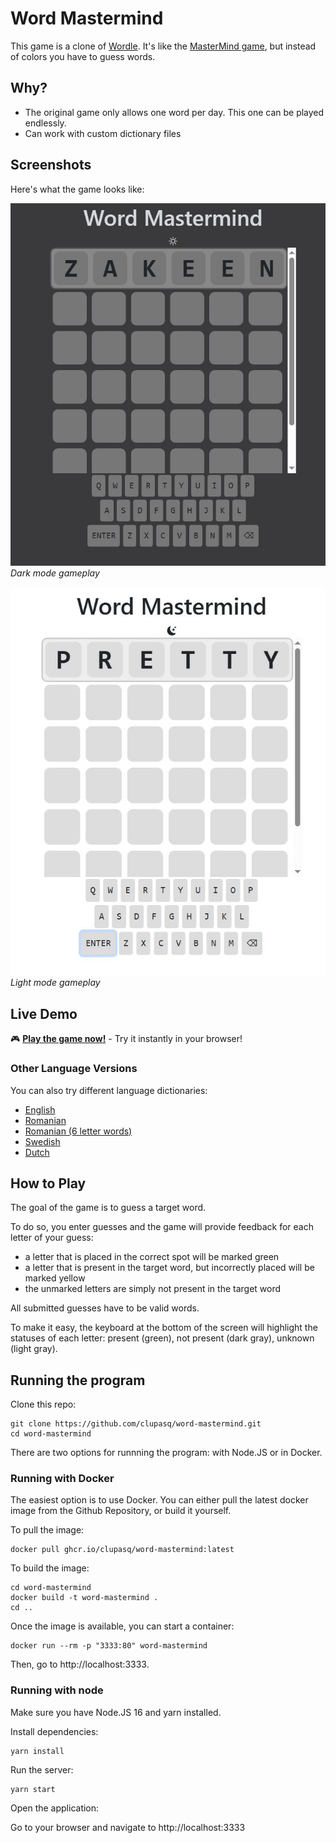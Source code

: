 # Word Mastermind

This game is a clone of [Wordle](https://www.powerlanguage.co.uk/wordle/).
It's like the [MasterMind game](https://en.wikipedia.org/wiki/Mastermind_(board_game)), but instead of colors you have to guess words.

## Why?

* The original game only allows one word per day. This one can be played endlessly.
* Can work with custom dictionary files

## Screenshots

Here's what the game looks like:

![Game Screenshot](assets/sc/game.JPG)
*Dark mode gameplay*

![Game Screenshot Light Mode](assets/sc/whitebg.JPG)
*Light mode gameplay*

## Live Demo

🎮 **[Play the game now!](https://word-mastermind.glitch.me/)** - Try it instantly in your browser!

### Other Language Versions

You can also try different language dictionaries:

* [English](https://word-mastermind.glitch.me/)
* [Romanian](https://word-mastermind.glitch.me/?dictName=ro-ro-5)
* [Romanian (6 letter words)](https://word-mastermind.glitch.me/?dictName=ro-ro-6)
* [Swedish](https://word-mastermind.glitch.me/?dictName=sv-se-5)
* [Dutch](https://word-mastermind.glitch.me/?dictName=nl-nl-5)

## How to Play

The goal of the game is to guess a target word.

To do so, you enter guesses and the game will provide feedback for each letter of your guess:

* a letter that is placed in the correct spot will be marked green
* a letter that is present in the target word, but incorrectly placed will be marked yellow
* the unmarked letters are simply not present in the target word

All submitted guesses have to be valid words.

To make it easy, the keyboard at the bottom of the screen will highlight the statuses of each letter: present (green), not present (dark gray), unknown (light gray).

## Running the program

Clone this repo:

```
git clone https://github.com/clupasq/word-mastermind.git
cd word-mastermind
```

There are two options for runnning the program: with Node.JS or in Docker.


### Running with Docker

The easiest option is to use Docker.
You can either pull the latest docker image from the Github Repository, or build it yourself.

To pull the image:

```
docker pull ghcr.io/clupasq/word-mastermind:latest
```

To build the image:

```
cd word-mastermind
docker build -t word-mastermind .
cd ..
```

Once the image is available, you can start a container:

```
docker run --rm -p "3333:80" word-mastermind
```

Then, go to http://localhost:3333.


### Running with node

Make sure you have Node.JS 16 and yarn installed.

Install dependencies:
```
yarn install
```

Run the server:
```
yarn start
```

Open the application:


Go to your browser and navigate to http://localhost:3333


